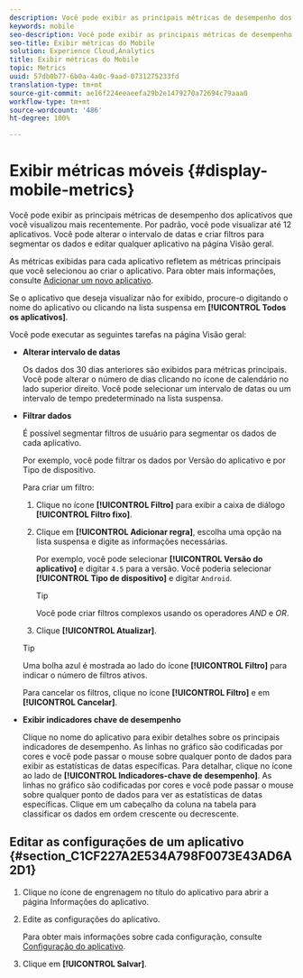 ```yaml
---
description: Você pode exibir as principais métricas de desempenho dos aplicativos que você visualizou mais recentemente. Por padrão, você pode visualizar até 12 aplicativos. Você pode alterar o intervalo de datas e criar filtros para segmentar os dados e editar qualquer aplicativo na página Visão geral.
keywords: mobile
seo-description: Você pode exibir as principais métricas de desempenho dos aplicativos que você visualizou mais recentemente. Por padrão, você pode visualizar até 12 aplicativos. Você pode alterar o intervalo de datas e criar filtros para segmentar os dados e editar qualquer aplicativo na página Visão geral.
seo-title: Exibir métricas do Mobile
solution: Experience Cloud,Analytics
title: Exibir métricas do Mobile
topic: Metrics
uuid: 57db0b77-6b0a-4a0c-9aad-0731275233fd
translation-type: tm+mt
source-git-commit: ae16f224eeaeefa29b2e1479270a72694c79aaa0
workflow-type: tm+mt
source-wordcount: '486'
ht-degree: 100%

---
```



# Exibir métricas móveis {#display-mobile-metrics}

Você pode exibir as principais métricas de desempenho dos aplicativos que você visualizou mais recentemente. Por padrão, você pode visualizar até 12 aplicativos. Você pode alterar o intervalo de datas e criar filtros para segmentar os dados e editar qualquer aplicativo na página Visão geral.

As métricas exibidas para cada aplicativo refletem as métricas principais que você selecionou ao criar o aplicativo. Para obter mais informações, consulte [Adicionar um novo aplicativo](/help/using/manage-apps/t-new-app.md).

Se o aplicativo que deseja visualizar não for exibido, procure-o digitando o nome do aplicativo ou clicando na lista suspensa em **[!UICONTROL Todos os aplicativos]**.

Você pode executar as seguintes tarefas na página Visão geral:

* **Alterar intervalo de datas**

   Os dados dos 30 dias anteriores são exibidos para métricas principais. Você pode alterar o número de dias clicando no ícone de calendário no lado superior direito. Você pode selecionar um intervalo de datas ou um intervalo de tempo predeterminado na lista suspensa.

* **Filtrar dados**

   É possível segmentar filtros de usuário para segmentar os dados de cada aplicativo.

   Por exemplo, você pode filtrar os dados por Versão do aplicativo e por Tipo de dispositivo.

   Para criar um filtro:

   1. Clique no ícone **[!UICONTROL Filtro]** para exibir a caixa de diálogo **[!UICONTROL Filtro fixo]**.
   1. Clique em **[!UICONTROL Adicionar regra]**, escolha uma opção na lista suspensa e digite as informações necessárias.

      Por exemplo, você pode selecionar **[!UICONTROL Versão do aplicativo]** e digitar `4.5` para a versão. Você poderia selecionar **[!UICONTROL Tipo de dispositivo]** e digitar `Android`.

      >[!TIP]
      >
      >Você pode criar filtros complexos usando os operadores *AND* e *OR*.

   1. Clique **[!UICONTROL Atualizar]**.
   >[!TIP]
   >
   >Uma bolha azul é mostrada ao lado do ícone **[!UICONTROL Filtro]** para indicar o número de filtros ativos.

   Para cancelar os filtros, clique no ícone **[!UICONTROL Filtro]** e em **[!UICONTROL Cancelar]**.

* **Exibir indicadores chave de desempenho**

   Clique no nome do aplicativo para exibir detalhes sobre os principais indicadores de desempenho. As linhas no gráfico são codificadas por cores e você pode passar o mouse sobre qualquer ponto de dados para exibir as estatísticas de datas específicas. Para detalhar, clique no ícone ao lado de **[!UICONTROL Indicadores-chave de desempenho]**. As linhas no gráfico são codificadas por cores e você pode passar o mouse sobre qualquer ponto de dados para ver as estatísticas de datas específicas. Clique em um cabeçalho da coluna na tabela para classificar os dados em ordem crescente ou decrescente.

## Editar as configurações de um aplicativo {#section_C1CF227A2E534A798F0073E43AD6A2D1}

1. Clique no ícone de engrenagem no título do aplicativo para abrir a página Informações do aplicativo.
1. Edite as configurações do aplicativo.

   Para obter mais informações sobre cada configuração, consulte   [Configuração do aplicativo](/help/using/c-manage-app-settings/c-mob-confg-app/c-mob-confg-app.md).

1. Clique em **[!UICONTROL Salvar]**.
